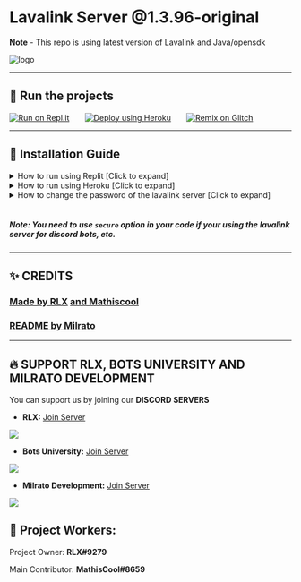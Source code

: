 # Lavalink Server @1.3.96-original
**Note** - This repo is using latest version of Lavalink and Java/opensdk

![logo](https://media.discordapp.net/attachments/860187385206800384/935098250678112266/unknown.png)

***

## 🛫 Run the projects

[![Run on Repl.it](https://repl.it/badge/github/rlx-op/lavalink-server)](https://repl.it/github/rlx-op/lavalink-server)&nbsp;&nbsp;&nbsp;&nbsp;&nbsp;&nbsp;
[![Deploy using Heroku](https://www.herokucdn.com/deploy/button.svg)](https://heroku.com/deploy?template=https://github.com/rlx-op/lavalink-server)&nbsp;&nbsp;&nbsp;&nbsp;&nbsp;&nbsp;
[![Remix on Glitch](https://cdn.glitch.com/2703baf2-b643-4da7-ab91-7ee2a2d00b5b%2Fremix-button.svg)](https://glitch.com/edit/#!/import/github/rlx-op/lavalink-server)

 ***

## 📝 Installation Guide

<details>
  <summary>How to run using Replit [Click to expand]</summary>
In `.replit` make a keep the following script ```run = "bash replit.sh"``` 
</details>

<details>
  <summary>How to run using Heroku [Click to expand]</summary>
Just simple deploy it and u are done.
</details>

<details>
  <summary>How to change the password of the lavalink server [Click to expand]</summary>
Go to "application.yml" file then you will find "password: 'youshallnotpass'" change that to whatever you want the password to be but don't remove "''" because password is a *string*
</details>
<br/>

##### Note: You need to use ```secure``` option in your code if your using the lavalink server for discord bots, etc.

***

## ✨ CREDITS
### [**Made by RLX**](https://discord.com/invite/SN3mZPxjEW) [**and Mathiscool**](https://discord.io/botsuniversity)

### [**README by Milrato**](https://support.milrato.eu)

***

## 🔥 SUPPORT RLX, BOTS UNIVERSITY AND MILRATO DEVELOPMENT

You can support us by joining our **DISCORD SERVERS**
- **RLX:**
[Join Server](https://discord.com/invite/SN3mZPxjEW)

<a href="https://discord.com/invite/SN3mZPxjEW"><img src="https://discord.com/api/guilds/879223784547164160/widget.png?style=banner2"></a>



- **Bots University:**
[Join Server](https://discord.io/botsuniversity)

<a href="https://discord.io/botsuniversity"><img src="https://discord.com/api/guilds/820153658267533322/widget.png?style=banner2"></a>


- **Milrato Development:**
[Join Server](https://discord.gg/milrato)

<a href="https://discord.gg/milrato"><img src="https://discord.com/api/guilds/773668217163218944/widget.png?style=banner2"></a>


## 🥰 Project Workers:

Project Owner:
**RLX#9279**

Main Contributor:
**MathisCool#8659**
